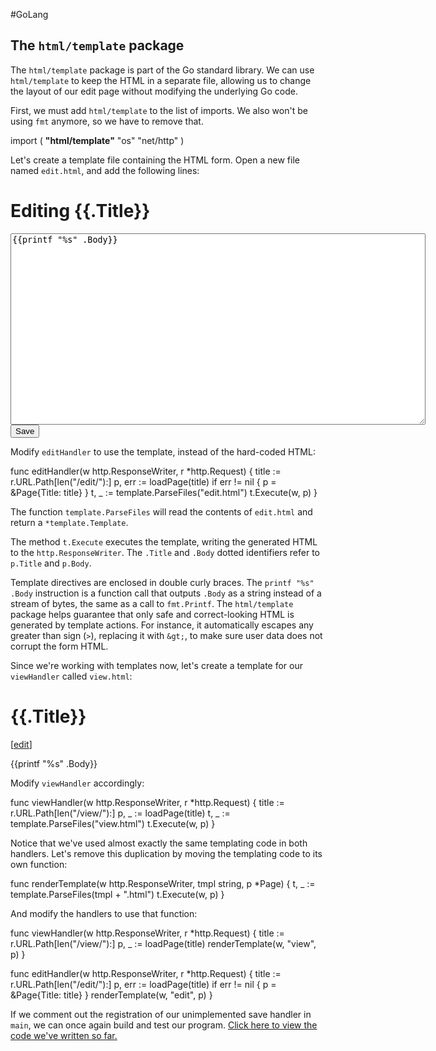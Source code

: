 #GoLang 
## The `html/template` package

The `html/template` package is part of the Go standard library. We can use `html/template` to keep the HTML in a separate file, allowing us to change the layout of our edit page without modifying the underlying Go code.

First, we must add `html/template` to the list of imports. We also won't be using `fmt` anymore, so we have to remove that.

import (
	**"html/template"**
	"os"
	"net/http"
)

Let's create a template file containing the HTML form. Open a new file named `edit.html`, and add the following lines:

<h1>Editing {{.Title}}</h1>

<form action="/save/{{.Title}}" method="POST">
<div><textarea name="body" rows="20" cols="80">{{printf "%s" .Body}}</textarea></div>
<div><input type="submit" value="Save"></div>
</form>

Modify `editHandler` to use the template, instead of the hard-coded HTML:

func editHandler(w http.ResponseWriter, r *http.Request) {
    title := r.URL.Path[len("/edit/"):]
    p, err := loadPage(title)
    if err != nil {
        p = &Page{Title: title}
    }
    t, _ := template.ParseFiles("edit.html")
    t.Execute(w, p)
}

The function `template.ParseFiles` will read the contents of `edit.html` and return a `*template.Template`.

The method `t.Execute` executes the template, writing the generated HTML to the `http.ResponseWriter`. The `.Title` and `.Body` dotted identifiers refer to `p.Title` and `p.Body`.

Template directives are enclosed in double curly braces. The `printf "%s" .Body` instruction is a function call that outputs `.Body` as a string instead of a stream of bytes, the same as a call to `fmt.Printf`. The `html/template` package helps guarantee that only safe and correct-looking HTML is generated by template actions. For instance, it automatically escapes any greater than sign (`>`), replacing it with `&gt;`, to make sure user data does not corrupt the form HTML.

Since we're working with templates now, let's create a template for our `viewHandler` called `view.html`:

<h1>{{.Title}}</h1>

<p>[<a href="/edit/{{.Title}}">edit</a>]</p>

<div>{{printf "%s" .Body}}</div>

Modify `viewHandler` accordingly:

func viewHandler(w http.ResponseWriter, r *http.Request) {
    title := r.URL.Path[len("/view/"):]
    p, _ := loadPage(title)
    t, _ := template.ParseFiles("view.html")
    t.Execute(w, p)
}

Notice that we've used almost exactly the same templating code in both handlers. Let's remove this duplication by moving the templating code to its own function:

func renderTemplate(w http.ResponseWriter, tmpl string, p *Page) {
    t, _ := template.ParseFiles(tmpl + ".html")
    t.Execute(w, p)
}

And modify the handlers to use that function:

func viewHandler(w http.ResponseWriter, r *http.Request) {
    title := r.URL.Path[len("/view/"):]
    p, _ := loadPage(title)
    renderTemplate(w, "view", p)
}

func editHandler(w http.ResponseWriter, r *http.Request) {
    title := r.URL.Path[len("/edit/"):]
    p, err := loadPage(title)
    if err != nil {
        p = &Page{Title: title}
    }
    renderTemplate(w, "edit", p)
}

If we comment out the registration of our unimplemented save handler in `main`, we can once again build and test our program. [Click here to view the code we've written so far.](https://go.dev/doc/articles/wiki/part3.go)